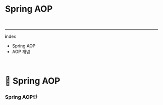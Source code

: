 # Spring AOP

<br>



---



index

- Spring AOP
- AOP 개념



<br>



# 🍃 Spring AOP

### Spring AOP란

